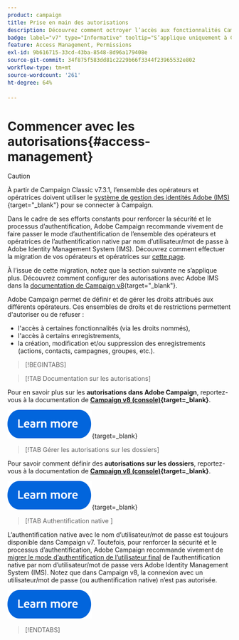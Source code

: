 ```yaml
---
product: campaign
title: Prise en main des autorisations
description: Découvrez comment octroyer l’accès aux fonctionnalités Campaign
badge: label="v7" type="Informative" tooltip="S’applique uniquement à Campaign Classic v7"
feature: Access Management, Permissions
exl-id: 9b616715-33cd-43ba-8548-8d96a179408e
source-git-commit: 34f875f583dd81c2229b66f3344f23965532e802
workflow-type: tm+mt
source-wordcount: '261'
ht-degree: 64%

---
```


# Commencer avec les autorisations{#access-management}


>[!CAUTION]
>
>À partir de Campaign Classic v7.3.1, l’ensemble des opérateurs et opératrices doivent utiliser le [système de gestion des identités Adobe (IMS)](https://helpx.adobe.com/fr/enterprise/using/identity.html){target="_blank"} pour se connecter à Campaign.
>
>Dans le cadre de ses efforts constants pour renforcer la sécurité et le processus d’authentification, Adobe Campaign recommande vivement de faire passer le mode d’authentification de l’ensemble des opérateurs et opératrices de l’authentification native par nom d’utilisateur/mot de passe à Adobe Identity Management System (IMS). Découvrez comment effectuer la migration de vos opérateurs et opératrices sur [cette page](../../technotes/using/migrate-users-to-ims.md).
> 
>À l’issue de cette migration, notez que la section suivante ne s’applique plus. Découvrez comment configurer des autorisations avec Adobe IMS dans la [documentation de Campaign v8](https://experienceleague.adobe.com/docs/campaign/campaign-v8/admin/permissions/gs-permissions.html?lang=fr){target="_blank"}.


Adobe Campaign permet de définir et de gérer les droits attribués aux différents opérateurs. Ces ensembles de droits et de restrictions permettent d&#39;autoriser ou de refuser :

* l&#39;accès à certaines fonctionnalités (via les droits nommés),
* l&#39;accès à certains enregistrements,
* la création, modification et/ou suppression des enregistrements (actions, contacts, campagnes, groupes, etc.).

>[!BEGINTABS]

>[!TAB Documentation sur les autorisations]

Pour en savoir plus sur les **autorisations dans Adobe Campaign**, reportez-vous à la documentation de **[Campaign v8 (console)](https://experienceleague.adobe.com/fr/docs/campaign/campaign-v8/admin/permissions/gs-permissions?lang=fr#_blank){target=_blank}**.

[![Image](../../assets/do-not-localize/learn-more-button.svg)](https://experienceleague.adobe.com/fr/docs/campaign/campaign-v8/admin/permissions/gs-permissions?lang=fr#_blank){target=_blank}


>[!TAB Gérer les autorisations sur les dossiers]

Pour savoir comment définir des **autorisations sur les dossiers**, reportez-vous à la documentation de **[Campaign v8 (console)](https://experienceleague.adobe.com/fr/docs/campaign/campaign-v8/admin/permissions/folder-permissions){target=_blank}**.

[![Image](../../assets/do-not-localize/learn-more-button.svg)](https://experienceleague.adobe.com/fr/docs/campaign/campaign-v8/admin/permissions/folder-permissions){target=_blank}


>[!TAB  Authentification native ]

L’authentification native avec le nom d’utilisateur/mot de passe est toujours disponible dans Campaign v7. Toutefois, pour renforcer la sécurité et le processus d’authentification, Adobe Campaign recommande vivement de [migrer le mode d’authentification de l’utilisateur final](../../technotes/using/ac-ims.md) de l’authentification native par nom d’utilisateur/mot de passe vers Adobe Identity Management System (IMS). Notez que dans Campaign v8, la connexion avec un utilisateur/mot de passe (ou authentification native) n’est pas autorisée.

[![Image](../../assets/do-not-localize/learn-more-button.svg)](../../technotes/using/ac-ims.md)


>[!ENDTABS]



<!--
The permissions apply to operator profiles or operator groups.

They are completed by safety parameters linked to the operator's connection mode to Adobe Campaign. For more about security zones in [this page](../../installation/using/security-zones.md).

There are two types of permissions you can grant to a user:

* You can define groups of operators to which you attribute rights, then associate the operators with one or more groups. This enables you to reuse rights and make operator profiles more consistent. It also facilitates the management and maintenance of profiles. Group creation and management are presented in [this section](access-management-groups.md).

* You can attribute named rights directly to users, in some cases to overload the rights allocated via groups. These rights are presented in [this page](access-management-named-rights.md).

>[!NOTE]
>
> * Before starting defining permissions, Adobe recommends you to read the [Security configuration checklist](https://helpx.adobe.com/fr/campaign/kb/acc-security.html).
> * To learn more about permissions, please refer to the detailed explanation on the [Campaign v8 documentation](https://experienceleague.adobe.com/fr/docs/campaign/campaign-v8/admin/permissions/gs-permissions){target=_blank}.

Learn how to grant access and set up permissions in these sections:

* [Create operators](access-management-operators.md)

* [Define groups](access-management-groups.md)

* [Add Named rights](access-management-named-rights.md)

* [Manage Campaign folder access](access-management-folders.md)

* [Access rights matrix](access-management-named-rights.md#access-rights-matrix)


See also:

* [Manage permissions for workflows](../../workflow/using/managing-rights.md)
* [Manage permissions for distributed marketing](../../distributed/using/about-distributed-marketing.md#operators-and-entities)
* [Manage permissions for the interaction module](../../interaction/using/operator-profiles.md)
* [Filter access to schemas](../../configuration/using/filtering-schemas.md)
* [Restricting PI view](../../configuration/using/restricting-pii-view.md)
-->